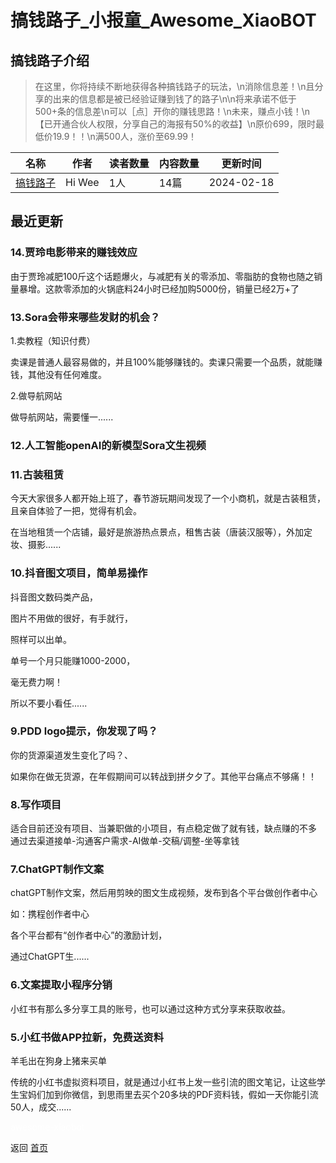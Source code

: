 # 搞钱路子_小报童_Awesome_XiaoBOT

## 搞钱路子介绍
> 在这里，你将持续不断地获得各种搞钱路子的玩法，\n消除信息差！\n且分享的出来的信息都是被已经验证赚到钱了的路子\n\n将来承诺不低于500+条的信息差\n可以［点］开你的赚钱思路！\n未来，赚点小钱！\n【已开通合伙人权限，分享自己的海报有50%的收益】\n原价699，限时最低价19.9！！\n满500人，涨价至69.99！  
  


|名称|作者|读者数量|内容数量|更新时间|
|---|---|---|---|---|
|[搞钱路子](https://xiaobot.net/p/10086?refer=0b133df9-27dc-423b-8101-639049001c13)|Hi Wee|1人|14篇|2024-02-18|

## 最近更新
### 14.贾玲电影带来的赚钱效应

由于贾玲减肥100斤这个话题爆火，与减肥有关的零添加、零脂肪的食物也随之销量暴增。这款零添加的火锅底料24小时已经加购5000份，销量已经2万+了

### 13.Sora会带来哪些发财的机会？

1.卖教程（知识付费）

卖课是普通人最容易做的，并且100%能够赚钱的。卖课只需要一个品质，就能赚钱，其他没有任何难度。

2.做导航网站

做导航网站，需要懂一......

### 12.人工智能openAI的新模型Sora文生视频

### 11.古装租赁

今天大家很多人都开始上班了，春节游玩期间发现了一个小商机，就是古装租赁，且亲自体验了一把，觉得有机会。

在当地租赁一个店铺，最好是旅游热点景点，租售古装（唐装汉服等），外加定妆、摄影......

### 10.抖音图文项目，简单易操作

抖音图文数码类产品，

图片不用做的很好，有手就行，

照样可以出单。

单号一个月只能赚1000-2000，

毫无费力啊！

所以不要小看任......

### 9.PDD logo提示，你发现了吗？

你的货源渠道发生变化了吗？、

如果你在做无货源，在年假期间可以转战到拼夕夕了。其他平台痛点不够痛！！

### 8.写作项目

适合目前还没有项目、当兼职做的小项目，有点稳定做了就有钱，缺点赚的不多 通过去渠道接单-沟通客户需求-AI做单-交稿/调整-坐等拿钱

### 7.ChatGPT制作文案

chatGPT制作文案，然后用剪映的图文生成视频，发布到各个平台做创作者中心

如：携程创作者中心

各个平台都有“创作者中心”的激励计划，

通过ChatGPT生......

### 6.文案提取小程序分销

小红书有那么多分享工具的账号，也可以通过这种方式分享来获取收益。

### 5.小红书做APP拉新，免费送资料

羊毛出在狗身上猪来买单

传统的小红书虚拟资料项目，就是通过小红书上发一些引流的图文笔记，让这些学生宝妈们加到你微信，到思雨里去买个20多块的PDF资料钱，假如一天你能引流50人，成交......


<a href="https://github.com/Reno9527/awesome-xiaobot" style="color: white; text-decoration: none;">awesome-xiaobot</a>

返回 [首页](../README.md)
